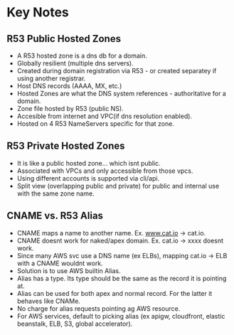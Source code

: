 # Key Notes

## R53 Public Hosted Zones
* A R53 hosted zone is a dns db for a domain. 
* Globally resilient (multiple dns servers). 
* Created during domain registration via R53 - or created separatey if using another registrar. 
* Host DNS records (AAAA, MX, etc.)
* Hosted Zones are what the DNS system references - authoritative for a domain. 
* Zone file hosted by R53 (public NS). 
* Accesible from internet and VPC(if dns resolution enabled). 
* Hosted on 4 R53 NameServers specific for that zone. 

## R53 Private Hosted Zones
* It is like a public hosted zone... which isnt public. 
* Associated with VPCs and only accessible from those vpcs. 
* Using different accounts is supported via cli/api. 
* Split view (overlapping public and private) for public and internal use with the same zone name. 

## CNAME vs. R53 Alias
* CNAME maps a name to another name. Ex. www.cat.io -> cat.io.
* CNAME doesnt work for naked/apex domain. Ex. cat.io -> xxxx doesnt work. 
* Since many AWS svc use a DNS name (ex ELBs), mapping cat.io -> ELB with a CNAME wouldnt work. 
* Solution is to use AWS builtin Alias. 
* Alias has a type. Its type should be the same as the record it is pointing at. 
* Alias can be used for both apex and normal record. For the latter it behaves like CNAMe. 
* No charge for alias requests pointing ag AWS resource. 
* For AWS services, default to picking alias (ex apigw, cloudfront, elastic beanstalk, ELB, S3, global accelerator). 